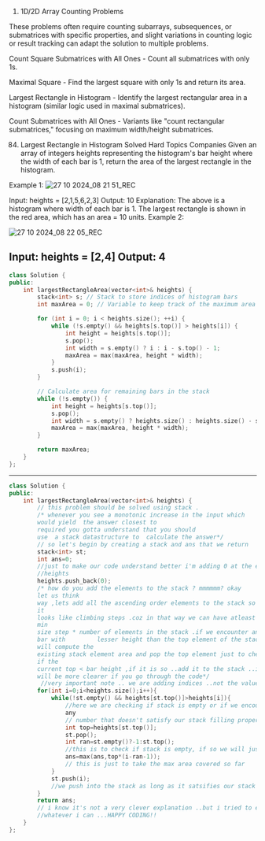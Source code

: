 1. 1D/2D Array Counting Problems

These problems often require counting subarrays, subsequences, or submatrices with specific properties, and slight variations in counting logic or result tracking can adapt the solution to multiple problems.

Count Square Submatrices with All Ones - Count all submatrices with only 1s.

Maximal Square - Find the largest square with only 1s and return its area.

Largest Rectangle in Histogram - Identify the largest rectangular area in a histogram (similar logic used in maximal submatrices).

Count Submatrices with All Ones - Variants like "count rectangular submatrices," focusing on maximum width/height submatrices.

84. Largest Rectangle in Histogram
Solved
Hard
Topics
Companies
Given an array of integers heights representing the histogram's bar height where the width of each bar is 1, return the area of the largest rectangle in the histogram.

 

Example 1:
![27 10 2024_08 21 51_REC](https://github.com/user-attachments/assets/9746fdfc-6f76-45b0-8299-9b1444df82cf)


Input: heights = [2,1,5,6,2,3]
Output: 10
Explanation: The above is a histogram where width of each bar is 1.
The largest rectangle is shown in the red area, which has an area = 10 units.
Example 2:

![27 10 2024_08 22 05_REC](https://github.com/user-attachments/assets/ab32c475-f56a-4b4c-ba28-597d2d1d9e3b)

Input: heights = [2,4]
Output: 4
---
```cpp
class Solution {
public:
    int largestRectangleArea(vector<int>& heights) {
        stack<int> s; // Stack to store indices of histogram bars
        int maxArea = 0; // Variable to keep track of the maximum area

        for (int i = 0; i < heights.size(); ++i) {
            while (!s.empty() && heights[s.top()] > heights[i]) {
                int height = heights[s.top()];
                s.pop();
                int width = s.empty() ? i : i - s.top() - 1;
                maxArea = max(maxArea, height * width);
            }
            s.push(i);
        }

        // Calculate area for remaining bars in the stack
        while (!s.empty()) {
            int height = heights[s.top()];
            s.pop();
            int width = s.empty() ? heights.size() : heights.size() - s.top() - 1;
            maxArea = max(maxArea, height * width);
        }

        return maxArea;
    }
};

```
---
```cpp
class Solution {
public:
    int largestRectangleArea(vector<int>& heights) {
        // this problem should be solved using stack .
        /* whenever you see a monotonic increase in the input which      
		would yield  the answer closest to 
		required you gotta understand that you should
		use  a stack datastructure to  calculate the answer*/
        // so let's begin by creating a stack and ans that we return 
        stack<int> st;
        int ans=0;
        //just to make our code understand better i'm adding 0 at the end of
        //heights
        heights.push_back(0);
        /* how do you add the elements to the stack ? mmmmmm? okay 
		let us think 
        way ,lets add all the ascending order elements to the stack so that 
		it
        looks like climbing steps .coz in that way we can have atleast the 
		min
        size step * number of elements in the stack .if we encounter any 
		bar with         lesser height than the top element of the stack ,we 
		will compute the 
        existing stack element area and pop the top element just to check 
		if the 
        current top < bar height ,if it is so ..add it to the stack ..i think it        
		will be more clearer if you go through the code*/
         //very important note .. we are adding indices ..not the values
        for(int i=0;i<heights.size();i++){
            while(!st.empty() && heights[st.top()]>heights[i]){
                //here we are checking if stack is empty or if we encounter 
				any 
                // number that doesn't satisfy our stack filling property
                int top=heights[st.top()];
                st.pop();
                int ran=st.empty()?-1:st.top();
                //this is to check if stack is empty, if so we will just take the                 //index
                ans=max(ans,top*(i-ran-1));
                // this is just to take the max area covered so far
            }
            st.push(i);
            //we push into the stack as long as it satsifies our stack condition
        }
        return ans;
        // i know it's not a very clever explanation ..but i tried to explain 
        //whatever i can ...HAPPY CODING!!
    }
};

```
